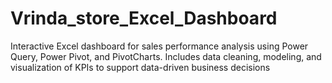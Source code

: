 # Vrinda_store_Excel_Dashboard
Interactive Excel dashboard for sales performance analysis using Power Query, Power Pivot, and PivotCharts. Includes data cleaning, modeling, and visualization of KPIs to support data-driven business decisions
